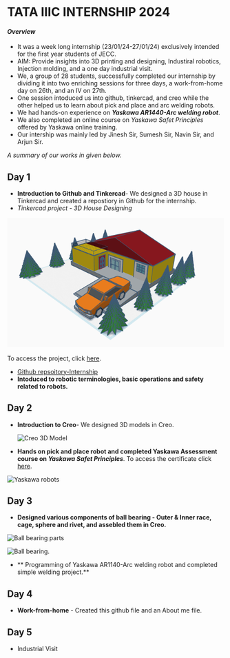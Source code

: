 # **TATA IIIC INTERNSHIP 2024**
#### _**Overview**_
- It was a week long internship (23/01/24-27/01/24) exclusively intended for the first year students of JECC.
- AIM: Provide insights into 3D printing and designing, Industiral robotics, Injection molding, and a one day industrial visit.
- We, a group of 28 students, successfully completed our internship by dividing it into two enriching sessions for three days, a work-from-home day on 26th, and an IV on 27th.
- One session intoduced us into github, tinkercad, and creo while the other helped us to learn about pick and place and arc welding robots.
- We had hands-on experience on **_Yaskawa AR1440-Arc welding robot_**.
- We also completed an online course on *Yaskawa Safet Principles* offered by Yaskawa online training.
- Our intership was mainly led by Jinesh Sir, Sumesh Sir, Navin Sir, and Arjun Sir.

*A summary of our works in given below.*

## **Day 1**
- **Introduction to Github and Tinkercad**- We designed a 3D house in Tinkercad and created a repostiory in Github for the internship.
- _Tinkercad project - 3D House Designing_
  
![Tinkercad 3D House](https://github.com/bhavitha-jayaprakash/TATA-IIIC-Internship-24/blob/main/tinkercad.png)

To access the project, click [here](https://www.tinkercad.com/things/3kL4KeJIwSI-project-house).

- [Github repsoitory-Internship](https://github.com/bhavitha-jayaprakash/TATA-IIIC-Internship-24)
- **Intoduced to robotic terminologies, basic operations and safety related to robots.**

## **Day 2**
- **Introduction to Creo**- We designed 3D models in Creo.
  
  ![Creo 3D Model]()

- **Hands on pick and place robot and completed Yaskawa Assessment course on *Yaskawa Safet Principles***. To access the certificate click [here]().

![Yaskawa robots]()

## **Day 3**
- **Designed various components of ball bearing - Outer & Inner race, cage, sphere and rivet, and assebled them in Creo.**

![Ball bearing parts]()

![Ball bearing]().

- ** Programming of Yaskawa AR1140-Arc welding robot and completed simple welding project.**

## **Day 4**
- **Work-from-home** - Created this github file and an About me file.

## **Day 5**
- Industrial Visit



